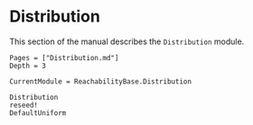 # Distribution

This section of the manual describes the `Distribution` module.

```@contents
Pages = ["Distribution.md"]
Depth = 3
```

```@meta
CurrentModule = ReachabilityBase.Distribution
```

```@docs
Distribution
reseed!
DefaultUniform
```
